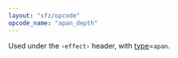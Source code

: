 ```yaml
---
layout: "sfz/opcode"
opcode_name: "apan_depth"
---
```

Used under the `‹effect›` header, with [type]=`apan`.


[type]: type#apan
